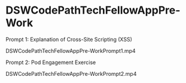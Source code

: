 # DSWCodePathTechFellowAppPre-Work

Prompt 1: Explanation of Cross-Site Scripting (XSS) 

DSWCodePathTechFellowAppPre-WorkPrompt1.mp4

Prompt 2: Pod Engagement Exercise

DSWCodePathTechFellowAppPre-WorkPrompt2.mp4
